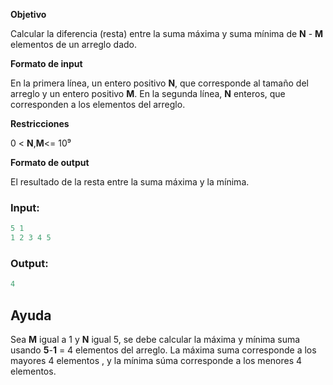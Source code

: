 **Objetivo**

Calcular la diferencia (resta) entre la suma máxima y suma mínima de **N** - **M** elementos de un arreglo dado.

**Formato de input**

En la primera línea, un entero positivo **N**, que corresponde al tamaño del arreglo y un entero positivo **M**.
En la segunda línea, **N** enteros, que corresponden a los elementos del arreglo.

**Restricciones**

0 < **N**,**M**<= 10⁹

**Formato de output**

El resultado de la resta entre la suma máxima y la mínima.

### Input:
```c++
5 1
1 2 3 4 5
```
### Output:
```c++
4
```

## Ayuda
Sea **M** igual a  1 y **N** igual 5, se debe calcular la máxima y mínima suma usando **5**-**1** = 4 elementos del arreglo. La máxima suma corresponde a los mayores 4 elementos , y la mínima súma corresponde a los menores 4 elementos.


